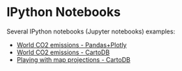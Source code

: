 # IPython Notebooks
Several IPython notebooks (Jupyter notebooks) examples:

- [World CO2 emissions - Pandas+Plotly](http://nbviewer.jupyter.org/github/cayetanobv/IPython-notebooks/blob/dev-cayetano/notebooks/plotly_emissions.ipynb)
- [World CO2 emissions - CartoDB](http://nbviewer.jupyter.org/github/cayetanobv/IPython-notebooks/blob/dev-cayetano/notebooks/cartodb_emissions.ipynb)
- [Playing with map projections - CartoDB](http://nbviewer.jupyter.org/github/cayetanobv/IPython-notebooks/blob/dev-cayetano/notebooks/cartodb_projections.ipynb)
